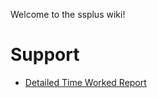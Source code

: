 Welcome to the ssplus wiki!

# Support 

* [Detailed Time Worked Report](https://github.com/skillstream/ssplus/wiki/Detailed-Time-Worked-Report)